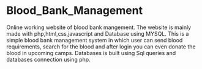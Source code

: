 # Blood_Bank_Management
Online working website of blood bank mangement.
The website is mainly made with php,html,css,javascript and Database using MYSQL.
This is a simple blood bank management system in which user can send blood requirements, search for the blood and after login you can even donate the blood in upcoming camps.
Databases is built using Sql queries and databases connection using php.
